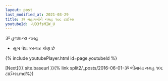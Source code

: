 ```yaml
---
layout: post
last_modified_at: 2021-03-29
title: ૐ મહાકર્માને નમહ ૧૦૮ ટાઈમ્સ
youtubeId: -UD3fsMIW_U
---
```

 
 
 ૐ હલધાન્ય નમહ  
 
 -  સુખ પેદા કરનાર કોણ છે 
 
  
 
  
 
 
 
 
 
 


{% include youtubePlayer.html id=page.youtubeId %}
 
[Next]({{ site.baseurl }}{% link  split2/_posts/2016-06-01-ૐ ભીમાયા નમહ ૧૦૮ ટાઈમ્સ.md%})
 
